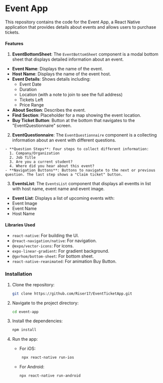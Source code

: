 # Event App

This repository contains the code for the Event App, a React Native application that provides details about events and allows users to purchase tickets.


#### Features

1. **EventBottomSheet**:
The `EventBottomSheet` component is a modal bottom sheet that displays detailed information about an event. 

  - **Event Name**: Displays the name of the event.
  - **Host Name**: Displays the name of the event host.
  - **Event Details**: Shows details including:
    - Event Date
    - Duration
    - Location (with a note to join to see the full address)
    - Tickets Left
    - Price Range
  - **About Section**: Describes the event.
  - **Find Section**: Placeholder for a map showing the event location.
  - **Buy Ticket Button**: Button at the bottom that navigates to the "EventQuestionnaire" screen.

  2. **EventQuestionnaire**:
  The `EventQuestionnaire` component is a collecting  information about an event with different questions.
  
    - **Question Steps**: Four steps to collect different information:
      1. Company/Organization
      2. Job Title
      3. Are you a current student?
      4. Where did you hear about this event?
    - **Navigation Buttons**: Buttons to navigate to the next or previous question. The last step shows a "Claim ticket" button.

3. **EventsList**:
The `EventsList` component that displays all eventts in list with host name, event name and event image. 

  - **Event List**: Displays a list of upcoming events with:
  - Event Image
  - Event Name
  - Host Name

    
#### Libraries Used

- `react-native`: For building the UI.
- `@react-navigation/native`: For navigation.
- `@expo/vector-icons`: For icons.
- `expo-linear-gradient`: For gradient background.
- `@gorhom/bottom-sheet`: For bottom sheet.
- `react-native-reanimated`: For animation Buy Button.



### Installation

1. Clone the repository:
   ```sh
   git clone https://github.com/Riser17/EventTicketApp.git
   ```

2. Navigate to the project directory:
   ```sh
   cd event-app
   ```

3. Install the dependencies:
   ```sh
   npm install   
   ```
4. Run the app:
     - For iOS:
       ```sh
        npx react-native run-ios
       ```
   
    - For Android:
      ```sh
      npx react-native run-android
      ```
